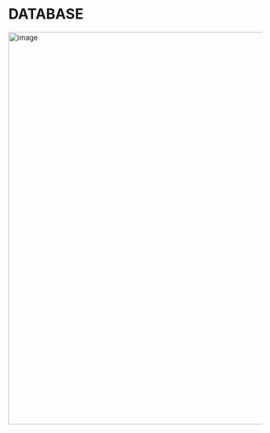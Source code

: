 # DATABASE
<img width="1046" height="777" alt="image" src="https://github.com/user-attachments/assets/239f514d-f7a9-40f0-b56e-c77862986053" />
